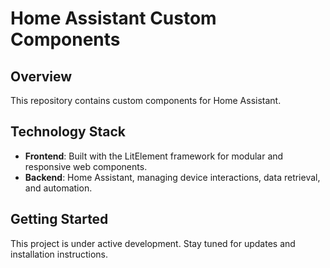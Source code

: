 # Home Assistant Custom Components

## Overview
This repository contains custom components for Home Assistant.

## Technology Stack
- **Frontend**: Built with the LitElement framework for modular and responsive web components.
- **Backend**: Home Assistant, managing device interactions, data retrieval, and automation.

## Getting Started
This project is under active development. Stay tuned for updates and installation instructions.
